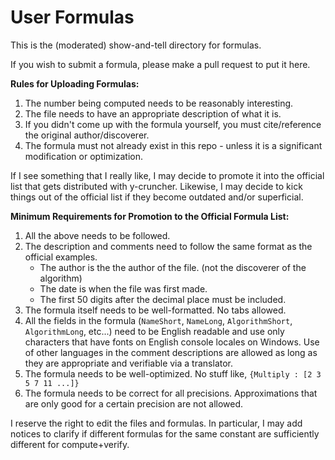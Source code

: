 # User Formulas

This is the (moderated) show-and-tell directory for formulas.

If you wish to submit a formula, please make a pull request to put it here.


**Rules for Uploading Formulas:**

1. The number being computed needs to be reasonably interesting.
2. The file needs to have an appropriate description of what it is.
3. If you didn't come up with the formula yourself, you must cite/reference the original author/discoverer.
4. The formula must not already exist in this repo - unless it is a significant modification or optimization.

If I see something that I really like, I may decide to promote it into the official list that gets distributed with y-cruncher.
Likewise, I may decide to kick things out of the official list if they become outdated and/or superficial.

**Minimum Requirements for Promotion to the Official Formula List:**
1. All the above needs to be followed.
2. The description and comments need to follow the same format as the official examples.
   - The author is the the author of the file. (not the discoverer of the algorithm)
   - The date is when the file was first made.
   - The first 50 digits after the decimal place must be included.
3. The formula itself needs to be well-formatted. No tabs allowed.
4. All the fields in the formula (`NameShort`, `NameLong`, `AlgorithmShort`, `AlgorithmLong`, etc...) need to be English readable and use only characters that have fonts on English console locales on Windows.
Use of other languages in the comment descriptions are allowed as long as they are appropriate and verifiable via a translator.
5. The formula needs to be well-optimized. No stuff like, `{Multiply : [2 3 5 7 11 ...]}`
6. The formula needs to be correct for all precisions. Approximations that are only good for a certain precision are not allowed.

I reserve the right to edit the files and formulas.
In particular, I may add notices to clarify if different formulas for the same constant are sufficiently different for compute+verify.
